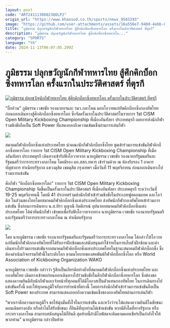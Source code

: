 ```yaml
---
layout: post
code: "ART24111306023QOLP2"
origin_url: "https://www.khaosod.co.th/sports/news_9503293"
image: "https://github.com/user-attachments/assets/16a556e7-940d-4ebb-8401-e6384d3a325b"
title: "ภูมิธรรม ปลุกขวัญนักกีฬาทหารไทย สู้ศึกคิกบ็อกซิ่งทหารโลก ครั้งแรกในประวัติศาสตร์ ที่ตุรกี"
description: "ภูมิธรรม ปลุกขวัญนักกีฬาทหารไทย สู้ศึกคิกบ็อกซิ่งทหารโล..."
category: "SPORTS"
language: "th"
date: 2024-11-13T06:07:05.299Z
---
```


# ภูมิธรรม ปลุกขวัญนักกีฬาทหารไทย สู้ศึกคิกบ็อกซิ่งทหารโลก ครั้งแรกในประวัติศาสตร์ ที่ตุรกี

[![ภูมิธรรม ปลุกขวัญนักกีฬาทหารไทย สู้ศึกคิกบ็อกซิ่งทหารโลก ครั้งแรกในประวัติศาสตร์ ที่ตุรกี](https://www.khaosod.co.th/wpapp/uploads/2024/11/yuee-1.jpg "ภูมิธรรม ปลุกขวัญนักกีฬาทหารไทย สู้ศึกคิกบ็อกซิ่งทหารโลก ครั้งแรกในประวัติศาสตร์ ที่ตุรกี")](https://www.khaosod.co.th/wpapp/uploads/2024/11/yuee-1.jpg)

“บิ๊กอ้วน” ภูมิธรรม เวชยชัย รองนายกฯและ รมว.กลาโหม มอบโอวาทแก่ทัพคิกบ็อกซิ่งกองทัพไทย ก่อนออกเดินทางสู้ศึกคิกบ็อกซิ่งทหารโลก ซึ่งจัดครั้งแรกในประวัติศาสตร์ในรายการ 1st CISM Open Military Kickboxing Championship ที่เมืองอันทัลยา ประเทศตุรกี เผยการส่งนักกีฬาร่วมชิงชัยถือเป็น Soft Power ที่แสดงออกถึงความเข้มแข็งผ่านการเล่นกีฬา

![](https://www.khaosod.co.th/wpapp/uploads/2024/11/S__607567883_0.jpg)

สมาคมกีฬาคิกบ็อกซิ่งแห่งประเทศไทย นำคณะนักกีฬาคิกบ็อกซิ่งไทย ชุดเข้าร่วมการแข่งขันกีฬาคิกบ็อกซิ่งทหารโลก รายการ 1st CISM Open Military Kickboxing Championship ที่เมืองอันทัลยา ประเทศตุรกี เดินทางเข้ารับฟังโอวาทจาก นายภูมิธรรม เวชยชัย รองนายกรัฐมนตรีและรัฐมนตรีว่าการกระทรวงกลาโหม โดยมีรอง ผอ.สสก.ทหาร เข้าร่วมด้วย ณ ห้องรับรอง 1 อาคารบัญชาการ ทำเนียบรัฐบาล แขวงดุสิต เขตดุสิต กรุงเทพฯ เมื่อวันที่ 11 พฤศจิกายน ก่อนออกเดินทางไปร่วมการแข่งขัน

ศึกกีฬา “คิกบ็อกซิ่งทหารโลก” รายการ 1st CISM Open Military Kickboxing Championship จัดขึ้นเป็นครั้งแรกในประวัติศาสตร์ ที่เมืองอันทัลยา ประเทศตุรกี ระหว่างวันที่ 19-25 พฤศจิกายนนี้ โดยมี 41 ประเทศร่วมส่งนักกีฬาเข้าร่วมชิงชัยในประเภทฟูลคอนแทค และโลว์คิก ในส่วนของไทยโดยสมาคมกีฬาคิกบ็อกซิ่งแห่งประเทศไทย ส่งทัพนักกีฬากองทัพไทยเข้าร่วมการแข่งขัน ซึ่งก่อนการเดินทาง น.ส.ทิรา บุญาณี กิตติกรณ์ อุปนายกสมาคมกีฬาคิกบ็อกซิ่งแห่งประเทศไทย ได้นำทีมนักกีฬา เข้าพบเพื่อรับฟังโอวาทจากทาง นายภูมิธรรม เวชยชัย รองนายกรัฐมนตรีและรัฐมนตรีว่าการกระทรวงกลาโหม ณ ทำเนียบรัฐบาล

![](https://www.khaosod.co.th/wpapp/uploads/2024/11/S__607567885_0.jpg)

โดย นายภูมิธรรม เวชยชัย รองนายกรัฐมนตรีและรัฐมนตรีว่าการกระทรวงกลาโหม ได้กล่าวให้โอวาทแก่ทีมนักกีฬาคิกกองทัพไทยที่ได้รับการฝึกซ้อมและสนับสนุนค่าใช้จ่ายในการเก็บตัวฝึกซ้อม และค่าเดินทางไปร่วมการแข่งขันจากสมาคมกีฬาคิกบ็อกซิ่งแห่งประเทศไทยในฐานะสมาคมกีฬาคิกบ็อกซิ่ง ซึ่งต้องดำเนินกิจกรรมกีฬานี้ในระดับโลก ตามนโยบายของสหพันธ์กีฬาคิกบ็อกซิ่งโลก หรือ World Association of Kickboxing Organization WAKO

นายภูมิธรรม เวชยชัย กล่าวว่า รู้สึกเป็นเกียรติอย่างยิ่งที่สมาคมกีฬาคิกบ็อกซิ่งแห่งประเทศไทย และกองทัพไทย เดินทางเข้าพบก่อนออกเดินทางไปร่วมชิงชัยในศึกกีฬาคิกบ็อกซิ่งทหารโลก ซึ่งต้องขอแสดงความยินดีกับนักกีฬาและเจ้าหน้าที่ทุกคนที่ได้มีโอกาสเป็นตัวแทนกองทัพไทย ในการเดินทางไปแข่งขันครั้งนี้ และให้ทุกคนภูมิใจกับการทำหน้าที่ตรงนี้ โดยการส่งนักกีฬาเข้าร่วมการแข่งขันถือเป็น Soft Power ของประเทศ สามารถแสดงออกถึงความเข้มแข็งของกองทัพไทยผ่านการเล่นกีฬา

“พวกเราคือความภาคภูมิใจ ขอให้มุ่งมั่นตั้งใจในการแข่งขัน และหวังว่าจะได้แสดงความยินดีในชัยชนะตอนเดินทางกลับ หรือถ้าไม่ได้รับชัยชนะ ก็ยินดีที่ทุกท่านได้เข้าแข่งขัน หากมีสิ่งใดที่ทางรัฐบาล หรือกระทรวงกลาโหม สามารถสนับสนุนได้ก็ยินดี สุดท้ายนี้ถ้ามีไลฟ์สดจะติดตามคอยเชียร์เป็นกำลังใจให้พวกท่าน” นายภูมิธรรม กล่าวปิดท้าย